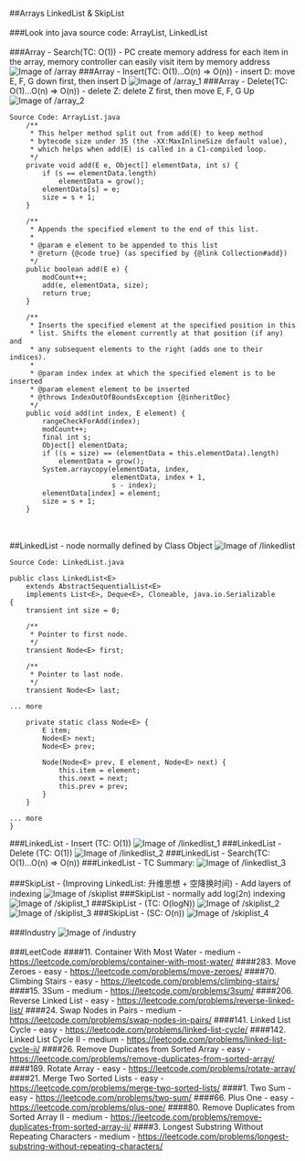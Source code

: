 ##Arrays LinkedList & SkipList
<br></br>
###Look into java source code: ArrayList, LinkedList
<br></br>
###Array - Search(TC: O(1)) - PC create memory address for each item in the array, memory controller can easily visit item by memory address
![Image of /array](imgs//array.jpg)
###Array - Insert(TC: O(1)...O(n) => O(n)) - insert D:  move E, F, G down first, then insert D
![Image of /array_1](imgs//array_1.jpg)
###Array - Delete(TC: O(1)...O(n) => O(n)) - delete Z:  delete Z first, then move E, F, G Up
![Image of /array_2](imgs//array_2.jpg)
```
Source Code: ArrayList.java
    /**
     * This helper method split out from add(E) to keep method
     * bytecode size under 35 (the -XX:MaxInlineSize default value),
     * which helps when add(E) is called in a C1-compiled loop.
     */
    private void add(E e, Object[] elementData, int s) {
        if (s == elementData.length)
            elementData = grow();
        elementData[s] = e;
        size = s + 1;
    }

    /**
     * Appends the specified element to the end of this list.
     *
     * @param e element to be appended to this list
     * @return {@code true} (as specified by {@link Collection#add})
     */
    public boolean add(E e) {
        modCount++;
        add(e, elementData, size);
        return true;
    }

    /**
     * Inserts the specified element at the specified position in this
     * list. Shifts the element currently at that position (if any) and
     * any subsequent elements to the right (adds one to their indices).
     *
     * @param index index at which the specified element is to be inserted
     * @param element element to be inserted
     * @throws IndexOutOfBoundsException {@inheritDoc}
     */
    public void add(int index, E element) {
        rangeCheckForAdd(index);
        modCount++;
        final int s;
        Object[] elementData;
        if ((s = size) == (elementData = this.elementData).length)
            elementData = grow();
        System.arraycopy(elementData, index,
                         elementData, index + 1,
                         s - index);
        elementData[index] = element;
        size = s + 1;
    }
```
<br></br>
##LinkedList - node normally defined by Class Object
![Image of /linkedlist](imgs//linkedlist.jpg)
```
Source Code: LinkedList.java

public class LinkedList<E>
    extends AbstractSequentialList<E>
    implements List<E>, Deque<E>, Cloneable, java.io.Serializable
{
    transient int size = 0;

    /**
     * Pointer to first node.
     */
    transient Node<E> first;

    /**
     * Pointer to last node.
     */
    transient Node<E> last;

... more

    private static class Node<E> {
        E item;
        Node<E> next;
        Node<E> prev;

        Node(Node<E> prev, E element, Node<E> next) {
            this.item = element;
            this.next = next;
            this.prev = prev;
        }
    }

... more
}
```
###LinkedList - Insert (TC: O(1))
![Image of /linkedlist_1](imgs//linkedlist_1.jpg)
###LinkedList - Delete (TC: O(1))
![Image of /linkedlist_2](imgs//linkedlist_2.jpg)
###LinkedList - Search(TC: O(1)...O(n) => O(n))
###LinkedList - TC Summary:
![Image of /linkedlist_3](imgs//linkedlist_3.jpg)
<br></br>
###SkipList - (Improving LinkedList: 升维思想 + 空降换时间) - Add layers of indexing
![Image of /skiplist](imgs//skiplist.jpg)
###SkipList - normally add log(2n) indexing
![Image of /skiplist_1](imgs//skiplist_1.jpg)
###SkipList - (TC: O(logN))
![Image of /skiplist_2](imgs//skiplist_2.jpg)
![Image of /skiplist_3](imgs//skiplist_3.jpg)
###SkipList - (SC: O(n))
![Image of /skiplist_4](imgs//skiplist_4.jpg)
<br></br>
###Industry
![Image of /industry](imgs//industry.jpg)
<br></br>
###LeetCode
####11. Container With Most Water - medium - https://leetcode.com/problems/container-with-most-water/
####283. Move Zeroes - easy - https://leetcode.com/problems/move-zeroes/
####70. Climbing Stairs - easy - https://leetcode.com/problems/climbing-stairs/
####15. 3Sum - medium - https://leetcode.com/problems/3sum/
####206. Reverse Linked List - easy - https://leetcode.com/problems/reverse-linked-list/
####24. Swap Nodes in Pairs - medium - https://leetcode.com/problems/swap-nodes-in-pairs/
####141. Linked List Cycle - easy - https://leetcode.com/problems/linked-list-cycle/
####142. Linked List Cycle II - medium - https://leetcode.com/problems/linked-list-cycle-ii/
####26. Remove Duplicates from Sorted Array - easy - https://leetcode.com/problems/remove-duplicates-from-sorted-array/
####189. Rotate Array - easy - https://leetcode.com/problems/rotate-array/
####21. Merge Two Sorted Lists - easy - https://leetcode.com/problems/merge-two-sorted-lists/
####1. Two Sum - easy - https://leetcode.com/problems/two-sum/
####66. Plus One - easy - https://leetcode.com/problems/plus-one/
####80. Remove Duplicates from Sorted Array II - medium - https://leetcode.com/problems/remove-duplicates-from-sorted-array-ii/
####3. Longest Substring Without Repeating Characters - medium - https://leetcode.com/problems/longest-substring-without-repeating-characters/
